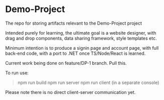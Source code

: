 # Demo-Project
The repo for storing artifacts relevant to the Demo-Project project

Intended purely for learning, the ultimate goal is a website designer, with drag and drop components, data sharing framework, style templates etc.

Minimum intention is to produce a signin page and account page, with full back-end code, with a port to .NET once TS/Node/React is learned.

Current work being done on feature/DP-1 branch.  Pull this.

To run use:
>npm run build
>npm run server
>npm run client (in a separate console)

Please note there is no direct client-server communication yet.
